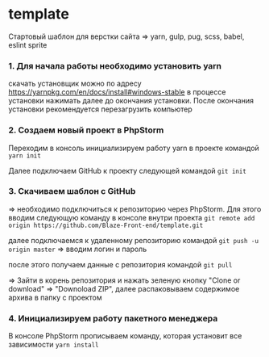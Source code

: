 # template

Стартовый шаблон для верстки сайта => yarn, gulp, pug, scss, babel, eslint sprite

### 1. Для начала работы необходимо установить yarn

скачать установщик можно по адресу https://yarnpkg.com/en/docs/install#windows-stable
в процессе установки нажимать далее до окончания установки. После окончания установки рекомендуется перезагрузить компьютер

### 2. Создаем новый проект в PhpStorm

Переходим в консоль инициализируем работу yarn в проекте командой ```yarn init```

Далее подключаем GitHub к проекту следующей командой ```git init```

### 3. Скачиваем шаблон с GitHub

=> необходимо подключиться к репозиторию через PhpStorm. Для этого вводим следующую команду в консоле внутри проекта ```git remote add origin https://github.com/Blaze-Front-end/template.git``` 

далее подключаемся к удаленному репозиторию командой ```git push -u origin master``` => вводим логин и пароль

после этого получаем данные с репозитория командой ```git pull```

=> Зайти в корень репозитория и нажать зеленую кнопку "Clone or download" => "Downoload ZIP", далее распаковываем содержимое архива в папку с проектом

### 4. Инициализируем работу пакетного менеджера

В консоле PhpStorm прописываем команду, которая установит все зависимости ```yarn install```
